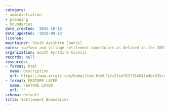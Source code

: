 ```yaml
---
category:
- administration
- planning
- boundaries
date_created: '2015-10-15'
date_updated: '2019-09-13'
license: ''
maintainer: South Ayrshire Council
notes: <p>Town and village settlement boundaries as defined in the 2007 LDP</p>
organization: South Ayrshire Council
records: null
resources:
- format: html
  name: Description
  url: https://www.arcgis.com/home/item.html?id=2fee7037164841e4b4325cccaef39f45
- format: FEATURE LAYER
  name: FEATURE LAYER
  url: ''
schema: default
title: Settlement Boundaries
---
```

